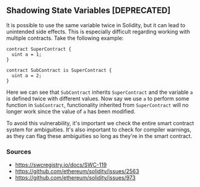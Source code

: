 ## Shadowing State Variables [DEPRECATED]

It is possible to use the same variable twice in Solidity, but it can lead to unintended side effects. This is especially difficult regarding working with multiple contracts. Take the following example:

```
contract SuperContract {
  uint a = 1;
}

contract SubContract is SuperContract {
  uint a = 2;
}
```

Here we can see that `SubContract` inherits `SuperContract` and the variable `a` is defined twice with different values. Now say we use `a` to perform some function in `SubContract`, functionality inherited from `SuperContract` will no longer work since the value of `a` has been modified. 

To avoid this vulnerability, it's important we check the entire smart contract system for ambiguities. It's also important to check for compiler warnings, as they can flag these ambiguities so long as they're in the smart contract.

### Sources

- https://swcregistry.io/docs/SWC-119
- https://github.com/ethereum/solidity/issues/2563
- https://github.com/ethereum/solidity/issues/973